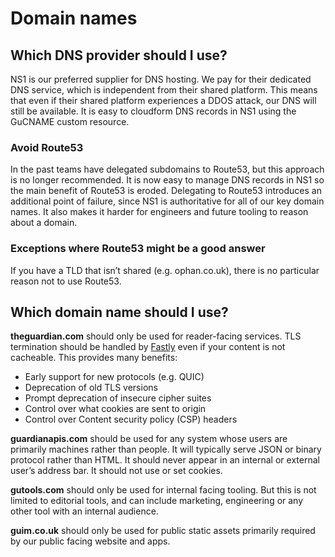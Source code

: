 # Domain names

## Which DNS provider should I use?

NS1 is our preferred supplier for DNS hosting. We pay for their dedicated DNS service, which is independent from their shared platform.  This means that even if their shared platform experiences a DDOS attack, our DNS will still be available. It is easy to cloudform DNS records in NS1 using the GuCNAME custom resource.

### Avoid Route53

In the past teams have delegated subdomains to Route53, but this approach is no longer recommended. It is now easy to manage DNS records in NS1 so the main benefit of Route53 is eroded. Delegating to Route53 introduces an additional point of failure, since NS1 is authoritative for all of our key domain names. It also makes it harder for engineers and future tooling to reason about a domain.

### Exceptions where Route53 might be a good answer

If you have a TLD that isn’t shared (e.g. ophan.co.uk), there is no particular reason not to use Route53.

## Which domain name should I use?

**theguardian.com** should only be used for reader-facing services. TLS termination should be handled by [Fastly](cdn.md) even if your content is not cacheable. This provides many benefits:
* Early support for new protocols (e.g. QUIC)
* Deprecation of old TLS versions
* Prompt deprecation of insecure cipher suites
* Control over what cookies are sent to origin
* Control over Content security policy (CSP) headers

**guardianapis.com** should be used for any system whose users are primarily machines rather than people. It will typically serve JSON or binary protocol rather than HTML. It should never appear in an internal or external user’s address bar. It should not use or set cookies.

**gutools.com** should only be used for internal facing tooling. But this is not limited to editorial tools, and can include marketing, engineering or any other tool with an internal audience.

**guim.co.uk** should only be used for public static assets primarily required by our public facing website and apps.
